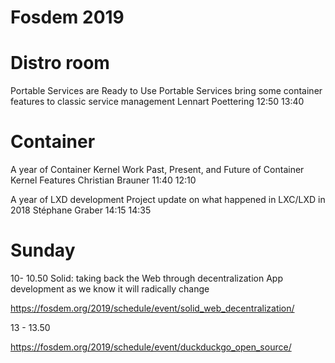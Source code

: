 # Fosdem 2019


# Distro room
Portable Services are Ready to Use
Portable Services bring some container features to classic service management 	Lennart Poettering 	12:50 	13:40

# Container

A year of Container Kernel Work
Past, Present, and Future of Container Kernel Features 	Christian Brauner 	11:40 	12:10

A year of LXD development
Project update on what happened in LXC/LXD in 2018 	Stéphane Graber 	14:15 	14:35


# Sunday

10- 10.50
Solid: taking back the Web through decentralization
App development as we know it will radically change

https://fosdem.org/2019/schedule/event/solid_web_decentralization/

13 - 13.50

https://fosdem.org/2019/schedule/event/duckduckgo_open_source/
